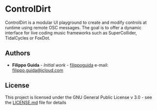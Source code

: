 # ControlDirt

ControlDirt is a modular UI playground to create and modify controls at runtime using remote OSC messages. The goal is to offer a dynamic interface for live coding music frameworks such as SuperCollider, TidalCycles or FoxDot.

## Authors 

* **Filippo Guida** - *Initial work* - [filippoguida](https://github.com/filippoguida)
e-mail: filippo.guida@icloud.com

## License
This project is licensed under the GNU General Public License v 3.0 - see the [LICENSE.md](LICENSE.md) file for details
